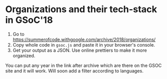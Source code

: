 # Organizations and their tech-stack in GSoC'18
1. Go to https://summerofcode.withgoogle.com/archive/2018/organizations/
2. Copy whole code in `gsoc.js` and paste it in your browser's console.
3. Get your output as a JSON. Use online prettiers to make it more organized.

You can put any year in the link after archive which are there on the GSOC site and it will work.
Will soon add a filter according to languages.
